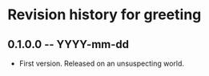 # Revision history for greeting

## 0.1.0.0 -- YYYY-mm-dd

* First version. Released on an unsuspecting world.
